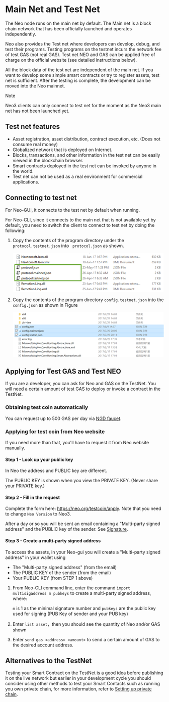 # Main Net and Test Net

The Neo node runs on the main net by default. The Main net is a block chain network that has been officially launched and operates independently.  

Neo also provides the Test net where developers can develop, debug, and test their programs. Testing programs on the testnet incurs the network fee of test GAS (not real GAS). Test net NEO and GAS can be applied free of charge on the official website (see detailed instructions below).

All the block data of the test net are independent of the main net. If you want to develop some simple smart contracts or try to register assets, test net is sufficient. After the testing is complete, the development can be moved into the Neo mainnet.

> [!Note]
>
> Neo3 clients can only connect to test net for the moment as the Neo3 main net has not been launched yet.

## Test net features

- Asset registration, asset distribution, contract execution, etc. (Does not consume real money)
- Globalized network that is deployed on Internet.
- Blocks, transactions, and other information in the test net can be easily viewed in the blockchain browser.
- Smart contracts deployed in the test net can be invoked by anyone in the world.
- Test net can not be used as a real environment for commercial applications.

## Connecting to test net

For Neo-GUI, it connects to the test net by default when running.

For Neo-CLI, since it connects to the main net that is not available yet by default, you need to switch the client to connect to test net by doing the following:

1. Copy the contents of the program directory under the `protocol.testnet.json` into ` protocol.json` as shown.

   ![image](../../assets/testnet_1.png)

2. Copy the contents of the program directory `config.testnet.json` into the `config.json` as shown in Figure

   ![image](../../assets/testnet_2_v2.png)

## Applying for Test GAS and Test NEO

If you are a developer, you can ask for Neo and GAS on the TestNet. You will need a certain amount of test GAS to deploy or invoke a contract in the TestNet.  

### Obtaining test coin automatically

You can request up to 500 GAS per day via [NGD faucet](https://neowish.ngd.network/neo3/). 

### Applying for test coin from Neo website

If you need more than that, you'll have to request it from Neo website manually.

#### Step 1 - Look up your public key
In Neo the address and PUBLIC key are different. 

The PUBLIC KEY is shown when you view the PRIVATE KEY. (Never share your PRIVATE key.)  

#### Step 2 - Fill in the request
Complete the form here: https://neo.org/testcoin/apply. Note that you need to change `Neo Version` to Neo3.

After a day or so you will be sent an email containing a "Multi-party signed address" and the PUBLIC key of the sender. See [Signature](../../node/gui/advanced.md).

#### Step 3 - Create a multi-party signed address
To access the assets, in your Neo-gui you will create a "Multi-party signed address" in your wallet using 

- The "Multi-party signed address" (from the email) 
- The PUBLIC KEY of the sender (from the email)
- Your PUBLIC KEY (from STEP 1 above) 

1. From Neo-CLI command line, enter the command  `import multisigaddress m pubkeys` to create a multi-party signed address, where:

   `m` is 1 as the minimal signature number and `pubkeys` are the public key used for signing (PUB Key of sender and your PUB key) 

2. Enter `list asset`，then you should see the quantity of Neo and/or GAS shown

3. Enter `send gas <address> <amount>` to send a certain amount of GAS to the desired account address.

## Alternatives to the TestNet

Testing your Smart Contract on the TestNet is a good idea before publishing it on the live network but earlier in your development cycle you should consider using other methods to test your Smart Contacts such as running you own private chain, for more information, refer to [Setting up private chain](private-chain/solo.md).